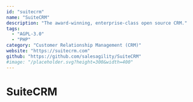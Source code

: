 ```yaml
---
id: "suitecrm"
name: "SuiteCRM"
description: "The award-winning, enterprise-class open source CRM."
tags:
  - "AGPL-3.0"
  - "PHP"
category: "Customer Relationship Management (CRM)"
website: "https://suitecrm.com"
github: "https://github.com/salesagility/SuiteCRM"
#image: "/placeholder.svg?height=300&width=400"
---
```


# SuiteCRM
